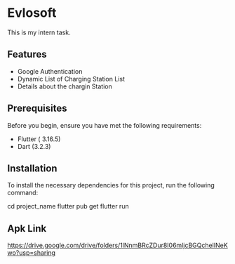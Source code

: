 # Evlosoft

This is my intern task.

## Features

- Google Authentication
- Dynamic List of Charging Station List
- Details about the chargin Station

## Prerequisites

Before you begin, ensure you have met the following requirements:
- Flutter ( 3.16.5)
- Dart (3.2.3)


## Installation

To install the necessary dependencies for this project, run the following command:

cd project_name
flutter pub get
flutter run 

## Apk Link

https://drive.google.com/drive/folders/1lNnmBRcZDur8I06mljcBGQchelINeKwo?usp=sharing
